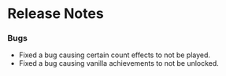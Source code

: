 # Release Notes

### Bugs
- Fixed a bug causing certain count effects to not be played.
- Fixed a bug causing vanilla achievements to not be unlocked.